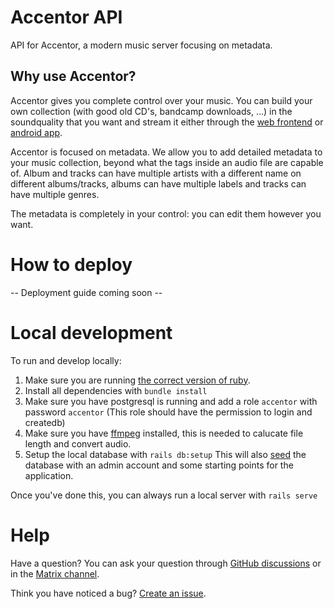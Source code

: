 # Accentor API
API for Accentor, a modern music server focusing on metadata.

## Why use Accentor?
Accentor gives you complete control over your music. You can build your own collection (with good old CD's, bandcamp downloads, ...) in the soundquality that you want and stream it either through the [web frontend](https://github.com/accentor/web) or [android app](https://github.com/accentor/android).

Accentor is focused on metadata. We allow you to add detailed metadata to your music collection, beyond what the tags inside an audio file are capable of. Album and tracks can have multiple artists with a different name on different albums/tracks, albums can have multiple labels and tracks can have multiple genres.

The metadata is completely in your control: you can edit them however you want.

# How to deploy
-- Deployment guide coming soon --

# Local development
To run and develop locally:
1. Make sure you are running [the correct version of ruby](https://github.com/accentor/api/blob/develop/.ruby-version).
1. Install all dependencies with `bundle install`
1.  Make sure you have postgresql is running and add a role `accentor` with password `accentor` (This role should have the permission to login and createdb)
1. Make sure you have [ffmpeg](https://ffmpeg.org/download.html) installed, this is needed to calucate file length and convert audio.
1. Setup the local database with `rails db:setup`
  This will also [seed](https://github.com/accentor/api/blob/develop/db/seeds.rb) the database with an admin account and some starting points for the application.

Once you've done this, you can always run a local server with `rails serve`
# Help
Have a question?
You can ask your question through [GitHub discussions](https://github.com/accentor/api/discussions) or in the [Matrix channel](https://matrix.to/#/!PCYHOaWItkVRNacTSv:vanpetegem.me?via=vanpetegem.me&via=matrix.org).

Think you have noticed a bug? [Create an issue](https://github.com/accentor/api/issues/new?assignees=&labels=bug&template=bug_report.md&title=).

